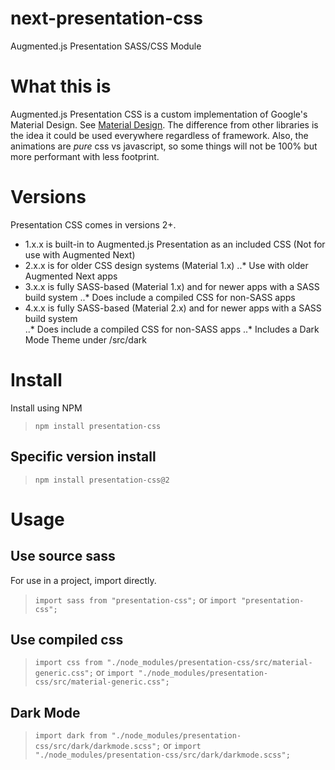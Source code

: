 # next-presentation-css
Augmented.js Presentation SASS/CSS Module

# What this is
Augmented.js Presentation CSS is a custom implementation of Google's Material Design. See [Material Design](https://material.io). The difference from other libraries is the idea it could be used everywhere regardless of framework.  Also, the animations are *pure* css vs javascript, so some things will not be 100% but more performant with less footprint.

# Versions
Presentation CSS comes in versions 2+.  
* 1.x.x is built-in to Augmented.js Presentation as an included CSS (Not for use with Augmented Next)
* 2.x.x is for older CSS design systems (Material 1.x)
..* Use with older Augmented Next apps
* 3.x.x is fully SASS-based (Material 1.x) and for newer apps with a SASS build system
..* Does include a compiled CSS for non-SASS apps
* 4.x.x is fully SASS-based (Material 2.x) and for newer apps with a SASS build system  
..* Does include a compiled CSS for non-SASS apps
..* Includes a Dark Mode Theme under /src/dark

# Install
Install using NPM
> `npm install presentation-css`

## Specific version install
> `npm install presentation-css@2`

# Usage

## Use source sass
For use in a project, import directly.

> `import sass from "presentation-css";`
or
> `import "presentation-css";`

## Use compiled css

> `import css from "./node_modules/presentation-css/src/material-generic.css";`
or
> `import "./node_modules/presentation-css/src/material-generic.css";`

## Dark Mode

> `import dark from "./node_modules/presentation-css/src/dark/darkmode.scss";`
or
> `import "./node_modules/presentation-css/src/dark/darkmode.scss";`
